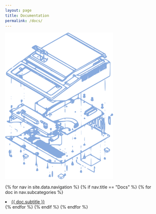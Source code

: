 ```yaml
---
layout: page
title: Documentation
permalink: /docs/
---
```



<div class="table">
<div class="table-row">
  <div class="table-cell" style="width:355px;">
    <img src="/pix/appleii_take_apart3.svg"
         width="352"
         height="478"
         alt="Apple II parts"
         title="Apple II parts"
         onerror="this.onerror=null; this.src='/pix/appleii_take_apart3.png'" />
  </div>
<div class="table-cell">

{% for nav in site.data.navigation %}
  {% if nav.title == "Docs" %}
    {% for doc in nav.subcategories %}
      <li><a href="{{ doc.subhref }}">{{ doc.subtitle }}</a></li>
    {% endfor %}
  {% endif %}
{% endfor %}

</div>
</div>
